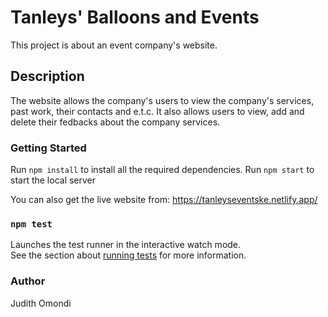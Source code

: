 # Tanleys' Balloons and Events

This project is about an event company's website. 

## Description

The website allows the company's users to view the company's services, past work, their contacts and e.t.c. It also allows users to view, add and delete their fedbacks about the company services.

### Getting Started

Run `npm install` to install all the required dependencies.
Run `npm start` to start the local server

You can also get the live website from: https://tanleyseventske.netlify.app/

### `npm test`

Launches the test runner in the interactive watch mode.\
See the section about [running tests](https://facebook.github.io/create-react-app/docs/running-tests) for more information.

### Author

Judith Omondi